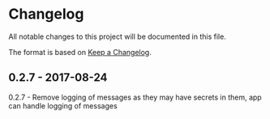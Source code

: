 # Changelog
All notable changes to this project will be documented in this file.

The format is based on [Keep a Changelog](http://keepachangelog.com/en/1.0.0/).
## 0.2.7 - 2017-08-24
0.2.7 - Remove logging of messages as they may have secrets in them, app can handle logging of messages
